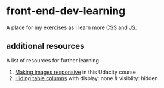# front-end-dev-learning
A place for my exercises as I learn more CSS and JS. 

## additional resources
A list of resources for further learning

1. [Making images responsive](https://www.udacity.com/course/responsive-images--ud882) in this Udacity course
2. [Hiding table columns](https://www.lifewire.com/display-none-vs-visibility-hidden-3466884) with display: none & visiblity: hidden
